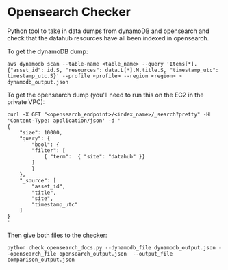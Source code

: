 # Opensearch Checker

Python tool to take in data dumps from dynamoDB and opensearch and check that the datahub resources have all been indexed in opensearch.

To get the dynamoDB dump:

    aws dynamodb scan --table-name <table_name> --query 'Items[*].{"asset_id": id.S, "resources": data.L[*].M.title.S, "timestamp_utc": timestamp_utc.S}' --profile <profile> --region <region> > dynamodb_output.json

To get the opensearch dump (you'll need to run this on the EC2 in the private VPC):

    curl -X GET "<opensearch_endpoint>/<index_name>/_search?pretty" -H 'Content-Type: application/json' -d '
    {
        "size": 10000,
        "query": { 
            "bool": {
            "filter": [ 
                { "term":  { "site": "datahub" }}
            ]
            }
        },
        "_source": [
            "asset_id",
            "title",
            "site",
            "timestamp_utc"
        ]
    }
    '

Then give both files to the checker:

    python check_opensearch_docs.py --dynamodb_file dynamodb_output.json --opensearch_file opensearch_output.json  --output_file comparison_output.json

